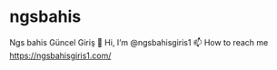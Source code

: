 # ngsbahis
Ngs bahis Güncel Giriş
👋 Hi, I’m @ngsbahisgiris1
📫 How to reach me https://ngsbahisgiris1.com/
